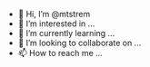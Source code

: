 - 👋 Hi, I’m @mtstrem
- 👀 I’m interested in ...
- 🌱 I’m currently learning ...
- 💞️ I’m looking to collaborate on ...
- 📫 How to reach me ...

<!---
mtstrem/mtstrem is a ✨ special ✨ repository because its `README.md` (this file) appears on your GitHub profile.
You can click the Preview link to take a look at your changes.
--->
